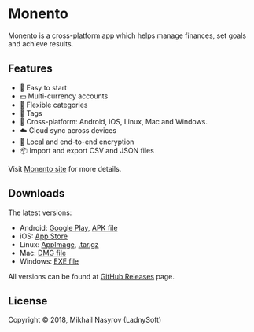 # Monento

Monento is a cross-platform app which helps manage finances, set goals and achieve results.

## Features

* 🚀 Easy to start
* 💵 Multi-currency accounts
* 🛒 Flexible categories
* 🔖 Tags
* 📱 Cross-platform: Android, iOS, Linux, Mac and Windows.
* ☁️ Cloud sync across devices
* 🔐 Local and end-to-end encryption
* 📦 Import and export CSV and JSON files

Visit [Monento site][monento-site] for more details.


## Downloads

The latest versions:
* Android: [Google Play][google-play], [APK file][latest-release]
* iOS: [App Store][appstore-ios]
* Linux: [AppImage][latest-release], [.tar.gz][latest-release]
* Mac: [DMG file][latest-release]
* Windows: [EXE file][latest-release]

All versions can be found at [GitHub Releases][releases] page.

## License

Copyright © 2018, Mikhail Nasyrov (LadnySoft)


[monento-site]: https://monento.com
[latest-release]: https://github.com/ladnysoft/monento/releases/latest
[releases]: https://github.com/ladnysoft/monento/releases
[google-play]: https://play.google.com/store/apps/details?id=com.monento.app
[appstore-ios]: https://itunes.apple.com/app/id1358591666

